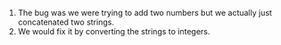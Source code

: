 1. The bug was we were trying to add two numbers but we actually just concatenated two strings.
2. We would fix it by converting the strings to integers.
